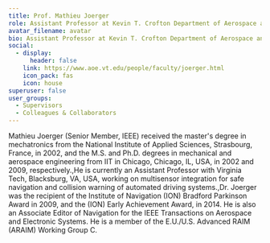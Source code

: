 ```yaml
---
title: Prof. Mathieu Joerger
role: Assistant Professor at Kevin T. Crofton Department of Aerospace and Ocean Engineering, Virginia Tech
avatar_filename: avatar
bio: Assistant Professor at Kevin T. Crofton Department of Aerospace and Ocean Engineering, Virginia Tech
social:
  - display:
      header: false
    link: https://www.aoe.vt.edu/people/faculty/joerger.html
    icon_pack: fas
    icon: house
superuser: false
user_groups:
  - Supervisors
  - Colleagues & Collaborators
---
```

Mathieu Joerger (Senior Member, IEEE) received the master's degree in mechatronics from the National Institute of Applied Sciences, Strasbourg, France, in 2002, and the M.S. and Ph.D. degrees in mechanical and aerospace engineering from IIT in Chicago, Chicago, IL, USA, in 2002 and 2009, respectively.,He is currently an Assistant Professor with Virginia Tech, Blacksburg, VA, USA, working on multisensor integration for safe navigation and collision warning of automated driving systems.,Dr. Joerger was the recipient of the Institute of Navigation (ION) Bradford Parkinson Award in 2009, and the (ION) Early Achievement Award, in 2014. He is also an Associate Editor of Navigation for the IEEE Transactions on Aerospace and Electronic Systems. He is a member of the E.U./U.S. Advanced RAIM (ARAIM) Working Group C.
